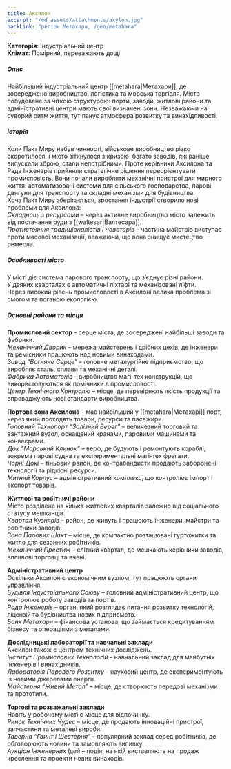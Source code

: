 ```yaml
---
title: Аксилон
excerpt: "/md_assets/attachments/axylon.jpg"
backLink: "регіон Метахара, /geo/metahara"
---
```


**Категорія**: Індустріальний центр  
**Клімат**: Помірний, переважають дощі  

##### Опис
Найбільший індустріальний центр [[metahara|Метахари]], де зосереджено виробництво, логістика та морська торгівля. Місто побудоване за чіткою структурою: порти, заводи, житлові райони та адміністративні центри мають свої визначені зони. Незважаючи на суворий ритм життя, тут панує атмосфера розвитку та винахідливості.  

##### Історія
Коли Пакт Миру набув чинності, військове виробництво різко скоротилося, і місто зіткнулося з кризою: багато заводів, які раніше випускали зброю, стали непотрібними. Проте керівники Аксилона та Рада Інженерів прийняли стратегічне рішення переорієнтувати промисловість. Вони почали виробляти механічні пристрої для мирного життя: автоматизовані системи для сільського господарства, парові двигуни для транспорту та складні механізми для будівництва.  
Хоча Пакт Миру зберігається, зростання індустрії створило нові проблеми для Аксилона:  
_Складнощі з ресурсами_ – через активне виробництво місто залежить від постачання руди з [[waltesar|Валтесара]].  
_Протистояння традиціоналістів і новаторів_ – частина майстрів виступає проти масової механізації, вважаючи, що вона знищує мистецтво ремесла.  

##### Особливості міста
У місті діє система парового транспорту, що з’єднує різні райони.  
У деяких кварталах є автоматичні ліхтарі та механізовані ліфти.  
Через високий рівень промисловості в Аксилоні велика проблема зі смогом та поганою екологією.   

##### Основні райони та місця
**Промисловий сектор** - cерце міста, де зосереджені найбільші заводи та фабрики.  
_Механічний Дворик_ – мережа майстерень і дрібних цехів, де інженери та ремісники працюють над новими винаходами.  
_Завод “Вогняне Серце”_ – головне металургійне підприємство, що виробляє сталь, сплави та механічні деталі.  
_Фабрика Автоматонів_ – виробництво магі-тех конструкцій, що використовуються як помічники в промисловості.  
_Центр Технічного Контролю_ – місце, де перевіряють якість продукції та впроваджують нові стандарти виробництва.   

**Портова зона Аксилона** - має найбільший у [[metahara|Метахарі]] порт, через який проходять товари, ресурси та пасажири.  
_Головний Технопорт “Залізний Берег”_ – величезний торговий та вантажний вузол, оснащений кранами, паровими машинами та конвеєрами.  
_Док “Морський Клинок”_ – верф, де будують і ремонтують кораблі, зокрема парові судна та експериментальні магі-тех фрегати.  
_Чорні Докі_ – тіньовий район, де контрабандисти продають заборонені технології та рідкісні ресурси.  
_Митний Корпус_ – адміністративний комплекс, що контролює імпорт і експорт товарів.  

**Житлові та робітничі райони**  
Місто розділене на кілька житлових кварталів залежно від соціального статусу мешканців.  
_Квартал Кузнярів_ – район, де живуть і працюють інженери, майстри та робітники заводів.  
_Зона Парових Шахт_ – місце, де компактно розташовані гуртожитки та житло для сезонних робітників.  
_Механічний Престиж_ – елітний квартал, де мешкають керівники заводів, впливові торговці та вчені.  

**Адміністративний центр**  
Оскільки Аксилон є економічним вузлом, тут працюють органи управління.  
_Будівля Індустріального Союзу_ – головний адміністративний центр, що контролює роботу заводів та портів.  
_Рада Інженерів_ – орган, який розглядає питання розвитку технологій, ліцензій та будівництва нових підприємств.  
_Банк Метахари_ – фінансова установа, що займається кредитуванням бізнесу та операціями з металами.  

**Дослідницькі лабораторії та навчальні заклади**  
Аксилон також є центром технічних досліджень.  
_Інститут Промислових Технологій_ – навчальний заклад для майбутніх інженерів і винахідників.  
_Лабораторія Парового Розвитку_ – науковий центр, де експериментують із новими джерелами енергії.  
_Майстерня “Живий Метал”_ – місце, де створюють передові механізми та прототипи.  

**Торгові та розважальні заклади**  
Навіть у робочому місті є місце для відпочинку.  
_Ринок Технічних Чудес_ – місце, де продають інноваційні пристрої, запчастини та металеві вироби.  
_Таверна “Гвинт і Шестерня”_ – популярний заклад серед робітників, де обговорюють новини та замовляють випивку.  
_Аукціон Інженерних Ідей_ – подія, на якій виставляють на продаж креслення та проекти нових винаходів.  
